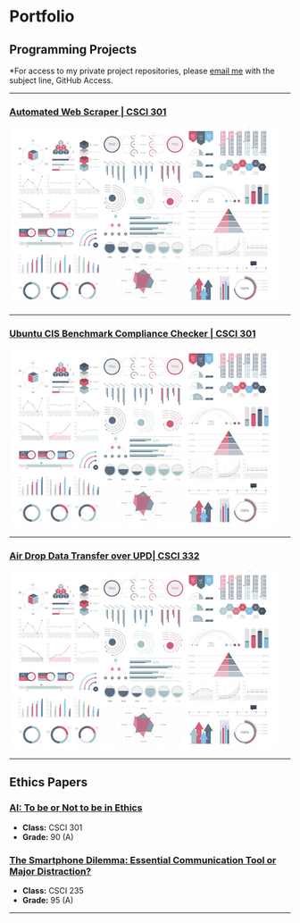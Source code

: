 Portfolio
=========

Programming Projects
--------------------

*For access to my private project repositories, please [email me](mailto:bjcooper2@csustudent.net?subject=GitHub%20Access) with the subject line, GitHub Access.

---
### [Automated Web Scraper | CSCI 301](project1)

![Project 1 Thumbnail Name](images/dummy_thumbnail.jpg)

---
### [Ubuntu CIS Benchmark Compliance Checker | CSCI 301 ](project2)

![Project 2 Thumbnail Name](images/dummy_thumbnail.jpg)

---
### [Air Drop Data Transfer over UPD| CSCI 332](project3)

![Project 3 Thumbnail Name](images/dummy_thumbnail.jpg)

---

Ethics Papers
-------------

### [AI: To be or Not to be in Ethics](/pdf/CSCI301_AI_Ethics_Paper_2025.pdf)

-   **Class:** CSCI 301  
-   **Grade:** 90 (A)

### [The Smartphone Dilemma: Essential Communication Tool or Major Distraction?](/pdf/Paper1.pdf)

-   **Class:** CSCI 235
-   **Grade:** 95 (A)

---



<!-- Remove above link if you don't want to attributive -->

